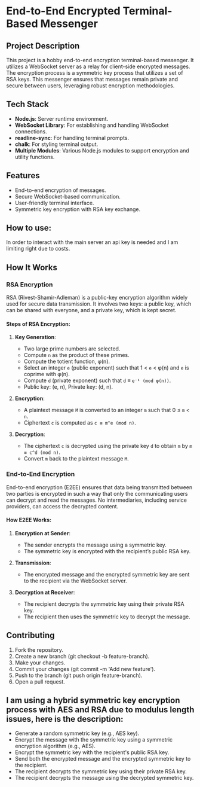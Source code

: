 # End-to-End Encrypted Terminal-Based Messenger

## Project Description

This project is a hobby end-to-end encryption terminal-based messenger. It utilizes a WebSocket server as a relay for client-side encrypted messages. The encryption process is a symmetric key process that utilizes a set of RSA keys. This messenger ensures that messages remain private and secure between users, leveraging robust encryption methodologies.

## Tech Stack

- **Node.js**: Server runtime environment.
- **WebSocket Library**: For establishing and handling WebSocket connections.
- **readline-sync**: For handling terminal prompts.
- **chalk**: For styling terminal output.
- **Multiple Modules**: Various Node.js modules to support encryption and utility functions.

## Features

- End-to-end encryption of messages.
- Secure WebSocket-based communication.
- User-friendly terminal interface.
- Symmetric key encryption with RSA key exchange.

## How to use:

In order to interact with the main server an api key is needed and I am limiting right due to costs.

## How It Works

### RSA Encryption

RSA (Rivest-Shamir-Adleman) is a public-key encryption algorithm widely used for secure data transmission. It involves two keys: a public key, which can be shared with everyone, and a private key, which is kept secret.

#### Steps of RSA Encryption:

1. **Key Generation**:

   - Two large prime numbers are selected.
   - Compute `n` as the product of these primes.
   - Compute the totient function, φ(n).
   - Select an integer `e` (public exponent) such that 1 < `e` < φ(n) and `e` is coprime with φ(n).
   - Compute `d` (private exponent) such that `d` ≡ `e⁻¹ (mod φ(n))`.
   - Public key: (e, n), Private key: (d, n).

2. **Encryption**:

   - A plaintext message `M` is converted to an integer `m` such that 0 ≤ `m` < `n`.
   - Ciphertext `c` is computed as `c ≡ m^e (mod n)`.

3. **Decryption**:
   - The ciphertext `c` is decrypted using the private key `d` to obtain `m` by `m ≡ c^d (mod n)`.
   - Convert `m` back to the plaintext message `M`.

### End-to-End Encryption

End-to-end encryption (E2EE) ensures that data being transmitted between two parties is encrypted in such a way that only the communicating users can decrypt and read the messages. No intermediaries, including service providers, can access the decrypted content.

#### How E2EE Works:

1. **Encryption at Sender**:

   - The sender encrypts the message using a symmetric key.
   - The symmetric key is encrypted with the recipient’s public RSA key.

2. **Transmission**:

   - The encrypted message and the encrypted symmetric key are sent to the recipient via the WebSocket server.

3. **Decryption at Receiver**:
   - The recipient decrypts the symmetric key using their private RSA key.
   - The recipient then uses the symmetric key to decrypt the message.

## Contributing

1. Fork the repository.
2. Create a new branch (git checkout -b feature-branch).
3. Make your changes.
4. Commit your changes (git commit -m 'Add new feature').
5. Push to the branch (git push origin feature-branch).
6. Open a pull request.

## I am using a hybrid symmetric key encryption process with AES and RSA due to modulus length issues, here is the description:

- Generate a random symmetric key (e.g., AES key).
- Encrypt the message with the symmetric key using a symmetric encryption algorithm (e.g., AES).
- Encrypt the symmetric key with the recipient's public RSA key.
- Send both the encrypted message and the encrypted symmetric key to the recipient.
- The recipient decrypts the symmetric key using their private RSA key.
- The recipient decrypts the message using the decrypted symmetric key.
